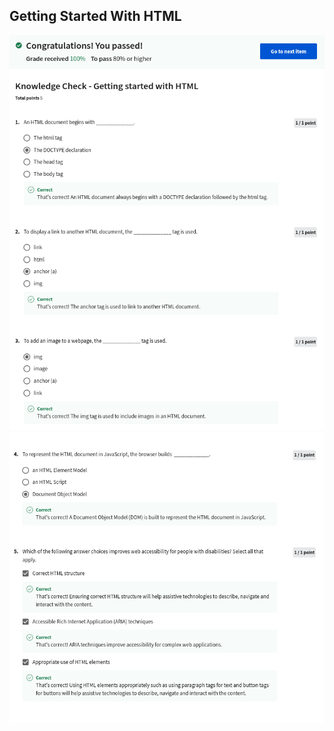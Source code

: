 ## Getting Started With HTML

![](/C1-introduction-to-front-end-development/week2/q1-getting-started-with-html/ss1.png)
![](/C1-introduction-to-front-end-development/week2/q1-getting-started-with-html/ss2.png)